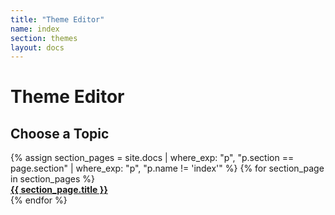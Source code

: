 ```yaml
---
title: "Theme Editor"
name: index
section: themes
layout: docs
---
```


# Theme Editor
<h2 class="center">Choose a Topic</h2>

<div class="row">
{% assign section_pages = site.docs | where_exp: "p", "p.section == page.section" | where_exp: "p", "p.name != 'index'" %}
{% for section_page in section_pages %}
<div class="col s12 m6 l4">
    <a href="{{ section_page.url }}">
        <div class="small doc-topic card-panel blue darken-2 hoverable z-depth-3">
            <strong class="white-text">
                {{ section_page.title }}
            </strong>
        </div>
    </a>
</div>
{% endfor %}
</div>
